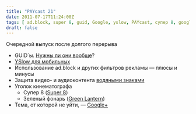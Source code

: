```yaml
---
title: "PAYcast 21"
date: 2011-07-17T11:24:00Z
tags: [ ad.block, super 8, guid, Google, yslow, PAYcast, супер 8, google plus, green lantern, зеленый фонарь ]
draft: false
---
```

<p>Очередной выпуск после долгого перерыва</p>
<ul>
<li>GUID`ы. <a href="http://visitmix.com/opinions/be-unique-but-dont-be-a-guid" target="_blank">Нужны ли они вообще</a>?</li>
<li><a href="http://developer.yahoo.com/blogs/ydn/posts/2011/06/yslowmobile/" target="_blank">YSlow для мобильных</a></li>
<li>Использование ad.block и других фильтров рекламы &#8212; плюсы и минусы</li>
<li>Защита видео- и аудиоконтента <a href="http://habrahabr.ru/blogs/internet/122141/" target="_blank">водяными знаками</a></li>
<li>Уголок кинематографа
<ul>
<li>Супер 8 (<a href="http://www.imdb.com/title/tt1650062/" target="_blank">Super 8</a>)</li>
<li>Зеленый фонарь (<a href="http://www.imdb.com/title/tt1133985/" target="_blank">Green Lantern</a>)</li>
</ul>
</li>
<li>Тема, от которой не уйти, &#8212; <a href="http://plus.google.com" target="_blank">Google+</a></li>
</ul>

     